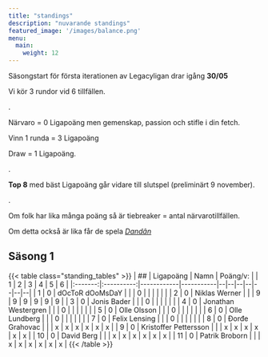 ```yaml
---
title: "standings"
description: "nuvarande standings"
featured_image: '/images/balance.png'
menu:
  main:
    weight: 12
---
```


Säsongstart för första iterationen av Legacyligan drar igång **30/05** 

Vi kör 3 rundor vid 6 tillfällen.

.

Närvaro = 0 Ligapoäng men gemenskap, passion och stifle i din fetch.

Vinn 1 runda = 3 Ligapoäng

Draw = 1 Ligapoäng.

.

**Top 8** med bäst Ligapoäng går vidare till slutspel (preliminärt 9 november). 

.

Om folk har lika många poäng så är tiebreaker = antal närvarotillfällen. 

Om detta också är lika får de spela *[Dandân](https://infinite.tcgplayer.com/article/What-is-Dand%C3%A2n-MTG-s-Forgetful-Fish-Format/7d6590b5-8e78-44f5-92c6-511049676fea/)*






## Säsong 1
{{< table class="standing_tables" >}}
| ##  | Ligapoäng | Namn | Poäng/v: |   | 1 | 2 | 3 | 4 | 5 | 6 |
|:-------:|:----------:|------------|-----------|--|--|--|--|--|--|--|
| 1     | 0         | dOcToR dOoMsDaY | | | 0 |  |  |  |  |  |
| 2     | 0         | Niklas Werner | | | 9 | 9 | 9 | 9 | 9 | 9 |
| 3     | 0         | Jonis Bader | | | 0 |  |  |  |  |  |
| 4     | 0         | Jonathan Westergren | |  | 0 |  |  |  |  |  |
| 5     | 0         | Olle Olsson | |  | 0 |  |  |  |  |  |
| 6     | 0         | Olle Lundberg | |  | 0 |  |  |  |  |  |
| 7     | 0         | Felix Lensing |  | | 0 |  |  |  |  |  |
| 8     | 0         | Đorđe Grahovac | |   | x | x | x | x | x | x |
| 9     | 0         | Kristoffer Pettersson | |  | x | x | x | x | x | x |
| 10     | 0         | David Berg  | | | x | x | x | x | x | x |
| 11     | 0         | Patrik Broborn  | | | x | x | x | x | x | x |
{{< /table >}}

